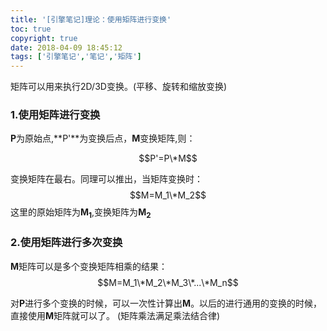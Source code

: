 ```yaml
---
title: '[引擎笔记]理论：使用矩阵进行变换'
toc: true
copyright: true
date: 2018-04-09 18:45:12
tags: ['引擎笔记','笔记','矩阵']
---
```


矩阵可以用来执行2D/3D变换。(平移、旋转和缩放变换)
<!--more-->
### 1.使用矩阵进行变换
**P**为原始点,**P'**为变换后点，**M**变换矩阵,则：
<center>$$P'=P\*M$$</center>

变换矩阵在最右。同理可以推出，当矩阵变换时：
$$M=M_1\*M_2$$
这里的原始矩阵为**M<sub>1</sub>**,变换矩阵为**M<sub>2</sub>**

### 2.使用矩阵进行多次变换
**M**矩阵可以是多个变换矩阵相乘的结果：
$$M=M_1\*M_2\*M_3\*...\*M_n$$

对**P**进行多个变换的时候，可以一次性计算出**M**。以后的进行通用的变换的时候，直接使用**M**矩阵就可以了。
(矩阵乘法满足乘法结合律)
